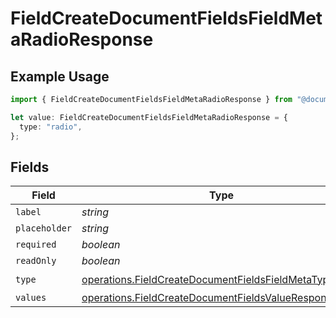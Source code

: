 # FieldCreateDocumentFieldsFieldMetaRadioResponse

## Example Usage

```typescript
import { FieldCreateDocumentFieldsFieldMetaRadioResponse } from "@documenso/sdk-typescript/models/operations";

let value: FieldCreateDocumentFieldsFieldMetaRadioResponse = {
  type: "radio",
};
```

## Fields

| Field                                                                                                                            | Type                                                                                                                             | Required                                                                                                                         | Description                                                                                                                      |
| -------------------------------------------------------------------------------------------------------------------------------- | -------------------------------------------------------------------------------------------------------------------------------- | -------------------------------------------------------------------------------------------------------------------------------- | -------------------------------------------------------------------------------------------------------------------------------- |
| `label`                                                                                                                          | *string*                                                                                                                         | :heavy_minus_sign:                                                                                                               | N/A                                                                                                                              |
| `placeholder`                                                                                                                    | *string*                                                                                                                         | :heavy_minus_sign:                                                                                                               | N/A                                                                                                                              |
| `required`                                                                                                                       | *boolean*                                                                                                                        | :heavy_minus_sign:                                                                                                               | N/A                                                                                                                              |
| `readOnly`                                                                                                                       | *boolean*                                                                                                                        | :heavy_minus_sign:                                                                                                               | N/A                                                                                                                              |
| `type`                                                                                                                           | [operations.FieldCreateDocumentFieldsFieldMetaTypeRadio](../../models/operations/fieldcreatedocumentfieldsfieldmetatyperadio.md) | :heavy_check_mark:                                                                                                               | N/A                                                                                                                              |
| `values`                                                                                                                         | [operations.FieldCreateDocumentFieldsValueResponse1](../../models/operations/fieldcreatedocumentfieldsvalueresponse1.md)[]       | :heavy_minus_sign:                                                                                                               | N/A                                                                                                                              |